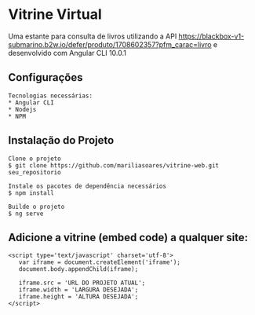 # Vitrine Virtual

 Uma estante para consulta de livros utilizando a API https://blackbox-v1-submarino.b2w.io/defer/produto/1708602357?pfm_carac=livro e desenvolvido com Angular CLI 10.0.1

## Configurações

    Tecnologias necessárias:
    * Angular CLI
    * Nodejs
    * NPM

## Instalação do Projeto
    Clone o projeto
    $ git clone https://github.com/mariliasoares/vitrine-web.git seu_repositorio
  
    Instale os pacotes de dependência necessários
    $ npm install
    
    Builde o projeto
    $ ng serve

## Adicione a vitrine (embed code) a qualquer site:
```
<script type='text/javascript' charset='utf-8'>     
   var iframe = document.createElement('iframe');       
   document.body.appendChild(iframe);

   iframe.src = 'URL DO PROJETO ATUAL';       
   iframe.width = 'LARGURA DESEJADA';
   iframe.height = 'ALTURA DESEJADA';
</script>

``` 
